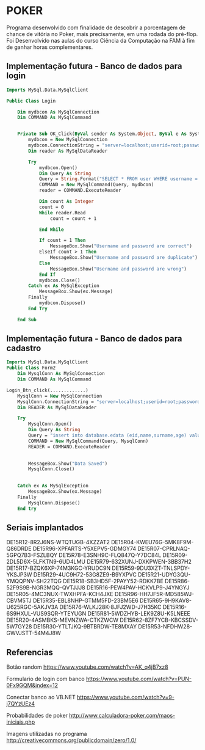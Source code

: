 # POKER
Programa desenvolvido com finalidade de descobrir a porcentagem de chance de vitória no Poker, mais precisamente, em uma rodada do pré-flop. Foi Desenvolvido nas aulas do curso Ciência da Computação na FAM à fim de ganhar horas complementares.

## Implementação futura - Banco de dados para login
```vb
Imports MySql.Data.MySqlClient

Public Class Login

    Dim mydbcon As MySqlConnection
    Dim COMMAND As MySqlCommand


    Private Sub OK_Click(ByVal sender As System.Object, ByVal e As System.EventArgs) Handles OK.Click
        mydbcon = New MySqlConnection
        mydbcon.ConnectionString = "server=localhost;userid=root;password=rootword;database=hrdb"
        Dim reader As MySqlDataReader

        Try
            mydbcon.Open()
            Dim Query As String
            Query = String.Format("SELECT * FROM user WHERE username = '{0}' AND password = '{1}'", Me.tbxUsername.Text.Trim(), Me.tbxPassword.Text.Trim())
            COMMAND = New MySqlCommand(Query, mydbcon)
            reader = COMMAND.ExecuteReader

            Dim count As Integer
            count = 0
            While reader.Read
                count = count + 1

            End While

            If count = 1 Then
                MessageBox.Show("Username and password are correct")
            ElseIf count > 1 Then
                MessageBox.Show("Username and password are duplicate")
            Else
                MessageBox.Show("Username and password are wrong")
            End If
            mydbcon.Close()
        Catch ex As MySqlException
            MessageBox.Show(ex.Message)
        Finally
            mydbcon.Dispose()
        End Try

    End Sub
```

## Implementação futura - Banco de dados para cadastro
```vb
Imports MySql.Data.MySqlClient
Public Class Form2
	Dim MysqlConn As MySqlConnection
	Dim COMMAND As MySqlCommand

Login_Btn_click(.............)
	MysqlConn = New MySqlConnection
	MysqlConn.ConnectionString = "server=localhost;userid=root;password=root;database=database"
	Dim READER As MySqlDataReader

	Try
		MysqlConn.Open()
		Dim Query As String
		Query = "insert into database.edata (eid,name,surname,age) values ('"& TextBox_Eid.Text &"','"& TextBox_Name &"','"& TextBox_SName.Text &"','"& TextBox_Age.text &"')"
		COMMAND = New MySqlCommand(Query, MysqlConn)
		READER = COMMAND.ExecuteReader
		

		MessageBox.Show("Data Saved")
		MysqlConn.Close()
		

	Catch ex As MySqlException
		MessageBox.Show(ex.Message)
	Finally
		MysqlConn.Dispose()
	End try
```

## Seriais implantados
DE15R12-8R2J6NS-WTQTUGB-4XZZAT2
DE15R04-KWEU76G-5MK8F9M-Q86DRDE
DE15R96-XPFARTS-Y5XEPV5-GDMGY74
DE15R07-CPRLNAQ-5GPQ7B3-FSZLBQY
DE15R78-E3SNH9C-FLQ847Q-Y7DC84L
DE15R09-2DL5D6X-5LFKTN9-6UD4LMU
DE15R79-632XUNJ-DXKPWEN-3BB37H2
DE15R17-BZQK6XP-74M3KGC-YRUDC9N
DE15R59-9DU3XZT-TNLSPDY-YKSJP3W
DE15R29-4UC9H72-53G8ZE9-B9YXPVC
DE15R21-UDYG3QU-YMQQPNV-SH22TQG
DE15R18-SB3HD5F-2PAYY52-RDKK7BE
DE15R86-52F9S9B-NGR3MQQ-QVTJJJ8
DE15R16-PEW4PAV-HCKVLP9-J4YNGYJ
DE15R05-4MC3NUX-TWXHPFA-KCH4JXE
DE15R96-HH7JF5R-MD585WJ-CBVM5TJ
DE15R35-EBL8NHP-GTMM5FD-23BM5E6
DE15R65-9H9KAV8-U625RGC-5AKJV3A
DE15R76-WLKJ28K-8JFJ2WD-J7H35KC
DE15R16-6S9HXUL-VUS9SQR-YTEYUGN
DE15R81-5WDZHYB-LEK9Z8U-K5LNEEE
DE15R20-4ASMBKS-MEVNZWA-CTKZWCW
DE15R62-8ZF7YCB-KBCSSDV-5W7GY28
DE15R30-YTLTJKQ-9BTBRDW-TE8MXAY
DE15R53-NFDHW28-GWVJSTT-54M4J8W

## Referencias
Botão random
https://www.youtube.com/watch?v=AK_q4jB7xz8

Formulario de login com banco
https://www.youtube.com/watch?v=PUN-0Fx9GQM&index=12

Conectar banco ao VB.NET
https://www.youtube.com/watch?v=9-j7QYzUEz4

Probabilidades de poker
http://www.calculadora-poker.com/maos-iniciais.php

Imagens utilizadas no programa
http://creativecommons.org/publicdomain/zero/1.0/